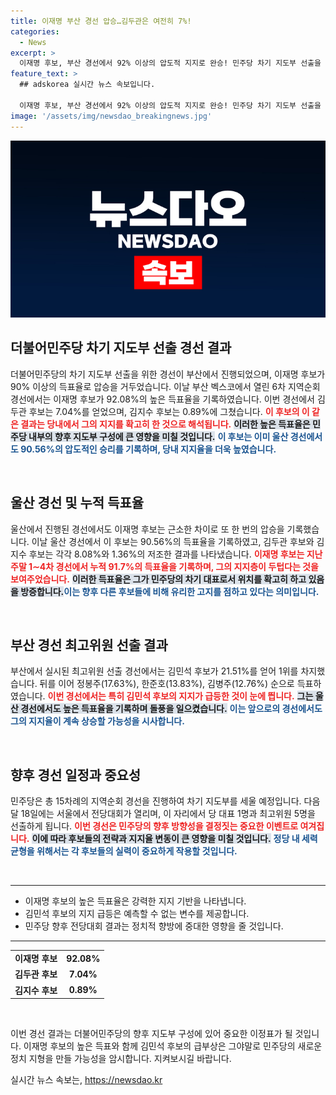 ```yaml
---
title: 이재명 부산 경선 압승…김두관은 여전히 7%!
categories:
  - News
excerpt: >
  이재명 후보, 부산 경선에서 92% 이상의 압도적 지지로 완승! 민주당 차기 지도부 선출을 위한 경선에서 강력한 입지를 다지며, 다음 달 전당대회에 대한 기대감을 높이고 있다.
feature_text: >
  ## adskorea 실시간 뉴스 속보입니다.

  이재명 후보, 부산 경선에서 92% 이상의 압도적 지지로 완승! 민주당 차기 지도부 선출을 위한 경선에서 강력한 입지를 다지며, 다음 달 전당대회에 대한 기대감을 높이고 있다.
image: '/assets/img/newsdao_breakingnews.jpg'
---
```


<p><img src="/assets/img/newsdao_breakingnews.jpg" alt="adskorea 속보" /></p>

<h2 data-ke-size="size26">더불어민주당 차기 지도부 선출 경선 결과</h2>

<p data-ke-size="size16">더불어민주당의 차기 지도부 선출을 위한 경선이 부산에서 진행되었으며, 이재명 후보가 90% 이상의 득표율로 압승을 거두었습니다. 이날 부산 벡스코에서 열린 6차 지역순회 경선에서는 이재명 후보가 92.08%의 높은 득표율을 기록하였습니다. 이번 경선에서 김두관 후보는 7.04%를 얻었으며, 김지수 후보는 0.89%에 그쳤습니다. <b><span style="color: #ee2323;">이 후보의 이 같은 결과는 당내에서 그의 지지를 확고히 한 것으로 해석됩니다.</span></b> <b><span style="background-color: #21538527;">이러한 높은 득표율은 민주당 내부의 향후 지도부 구성에 큰 영향을 미칠 것입니다.</span></b> <b><span style="color: #1a5490;">이 후보는 이미 울산 경선에서도 90.56%의 압도적인 승리를 기록하며, 당내 지지율을 더욱 높였습니다.</span></b></p>

<p data-ke-size="size16">&nbsp;</p>

<h2 data-ke-size="size26">울산 경선 및 누적 득표율</h2>

<p data-ke-size="size16">울산에서 진행된 경선에서도 이재명 후보는 근소한 차이로 또 한 번의 압승을 기록했습니다. 이날 울산 경선에서 이 후보는 90.56%의 득표율을 기록하였고, 김두관 후보와 김지수 후보는 각각 8.08%와 1.36%의 저조한 결과를 나타냈습니다. <b><span style="color: #ee2323;">이재명 후보는 지난 주말 1∼4차 경선에서 누적 91.7%의 득표율을 기록하며, 그의 지지층이 두텁다는 것을 보여주었습니다.</span></b> <b><span style="background-color: #21538527;">이러한 득표율은 그가 민주당의 차기 대표로서 위치를 확고히 하고 있음을 방증합니다.</span></b><b><span style="color: #1a5490;">이는 향후 다른 후보들에 비해 유리한 고지를 점하고 있다는 의미입니다.</span></b></p>

<p data-ke-size="size16">&nbsp;</p>

<h2 data-ke-size="size26">부산 경선 최고위원 선출 결과</h2>

<p data-ke-size="size16">부산에서 실시된 최고위원 선출 경선에서는 김민석 후보가 21.51%를 얻어 1위를 차지했습니다. 뒤를 이어 정봉주(17.63%), 한준호(13.83%), 김병주(12.76%) 순으로 득표하였습니다. <b><span style="color: #ee2323;">이번 경선에서는 특히 김민석 후보의 지지가 급등한 것이 눈에 띕니다.</span></b> <b><span style="background-color: #21538527;">그는 울산 경선에서도 높은 득표율을 기록하며 돌풍을 일으켰습니다.</span></b> <b><span style="color: #1a5490;">이는 앞으로의 경선에서도 그의 지지율이 계속 상승할 가능성을 시사합니다.</span></b></p>

<p data-ke-size="size16">&nbsp;</p>

<h2 data-ke-size="size26">향후 경선 일정과 중요성</h2>

<p data-ke-size="size16">민주당은 총 15차례의 지역순회 경선을 진행하여 차기 지도부를 세울 예정입니다. 다음 달 18일에는 서울에서 전당대회가 열리며, 이 자리에서 당 대표 1명과 최고위원 5명을 선출하게 됩니다. <b><span style="color: #ee2323;">이번 경선은 민주당의 향후 방향성을 결정짓는 중요한 이벤트로 여겨집니다.</span></b> <b><span style="background-color: #21538527;">이에 따라 후보들의 전략과 지지율 변동이 큰 영향을 미칠 것입니다.</span></b> <b><span style="color: #1a5490;">정당 내 세력균형을 위해서는 각 후보들의 실력이 중요하게 작용할 것입니다.</span></b></p>

<p data-ke-size="size16">&nbsp;</p>

<hr>

<ul>
  <li>이재명 후보의 높은 득표율은 강력한 지지 기반을 나타냅니다.</li>
  <li>김민석 후보의 지지 급등은 예측할 수 없는 변수를 제공합니다.</li>
  <li>민주당 향후 전당대회 결과는 정치적 향방에 중대한 영향을 줄 것입니다.</li>
</ul>

<hr>

<table style="border-collapse: collapse; width: 100%;">
  <tbody>
    <tr>
      <td style="text-align: center; height: 17px;"><b>이재명 후보</b></td>
      <td style="text-align: center; height: 17px;"><b>92.08%</b></td>
    </tr>
    <tr>
      <td style="text-align: center; height: 17px;"><b>김두관 후보</b></td>
      <td style="text-align: center; height: 17px;"><b>7.04%</b></td>
    </tr>
    <tr>
      <td style="text-align: center; height: 17px;"><b>김지수 후보</b></td>
      <td style="text-align: center; height: 17px;"><b>0.89%</b></td>
    </tr>
  </tbody>
</table>

<p data-ke-size="size16">&nbsp;</p>

<p data-ke-size="size16">이번 경선 결과는 더불어민주당의 향후 지도부 구성에 있어 중요한 이정표가 될 것입니다. 이재명 후보의 높은 득표와 함께 김민석 후보의 급부상은 그야말로 민주당의 새로운 정치 지형을 만들 가능성을 암시합니다. 지켜보시길 바랍니다.</p>
실시간 뉴스 속보는, <a href="https://newsdao.kr" rel="dofollow">https://newsdao.kr</a>


